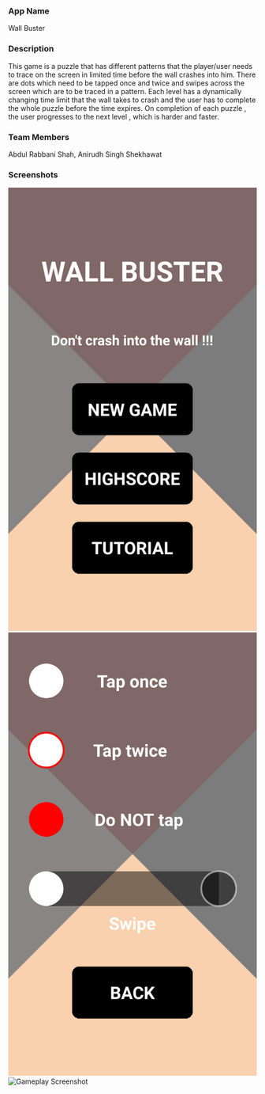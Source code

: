 ### App Name
Wall Buster

### Description
This game is a puzzle that has different patterns that the player/user needs to trace on the screen in limited time before the wall crashes into him. There are dots which need to be tapped once and twice and swipes across the screen which are to be traced in a pattern.
Each level has a dynamically changing time limit that the wall takes to crash and the user has to complete the whole puzzle before the time expires. On completion of each puzzle , the user progresses to the next level , which is harder and faster.

### Team Members
Abdul Rabbani Shah, Anirudh Singh Shekhawat

### Screenshots
![Homepage Screenshot](screenshots/home_screenshot.png?raw=true "Homepage")
![Tutorial Screenshot](screenshots/tutorial_screenshot.png?raw=true "Tutorial")
![Gameplay Screenshot](screenshots/gameplay_screenshot.pn?raw=true "Gameplay")



